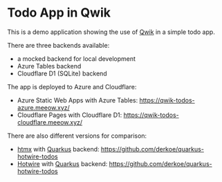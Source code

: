# Todo App in Qwik

This is a demo application showing the use of [Qwik](https://htmx.org/) in a simple todo app.

There are three backends available:

- a mocked backend for local development
- Azure Tables backend
- Cloudflare D1 (SQLite) backend

The app is deployed to Azure and Cloudflare:

- Azure Static Web Apps with Azure Tables: https://qwik-todos-azure.meeow.xyz/
- Cloudflare Pages with Cloudflare D1: https://qwik-todos-cloudflare.meeow.xyz/

There are also different versions for comparison:

- [htmx](https://htmx.org/) with [Quarkus](https://quarkus.dev) backend: https://github.com/derkoe/quarkus-hotwire-todos
- [Hotwire](https://hotwire.dev/) with [Quarkus](https://quarkus.dev) backend: https://github.com/derkoe/quarkus-hotwire-todos
